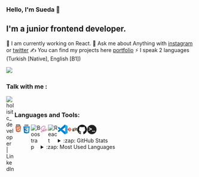 ### Hello, I'm Sueda  👋


## I'm a junior frontend developer.
🔭 I am currently working on React.
💬 Ask me about Anything with [instagram] or [twitter]
 ✍ You can find my projects here [portfolio]
⚡ I speak 2 languages (Turkish [Native], English [B1])

![](https://komarev.com/ghpvc/?username=suedacicekli&color=yellow)


### Talk with me :
[<img align="left" alt="holisitc_developer | LinkedIn" width="22px" src="https://cdn.jsdelivr.net/npm/simple-icons@v3/icons/linkedin.svg" />][linkedin]

<br />

### Languages and Tools:
<img align="left" height="20" src="https://raw.githubusercontent.com/github/explore/80688e429a7d4ef2fca1e82350fe8e3517d3494d/topics/html/html.png">
<img align="left" height="24" src="https://raw.githubusercontent.com/github/explore/80688e429a7d4ef2fca1e82350fe8e3517d3494d/topics/css/css.png">
<img align="left" alt="Boostrap" width="26px" src="https://upload.wikimedia.org/wikipedia/commons/thumb/b/b2/Bootstrap_logo.svg/512px-Bootstrap_logo.svg.png" />
<img   align="left" src="https://raw.githubusercontent.com/devicons/devicon/master/icons/sass/sass-original.svg"  alt="sass"  width="20"  height="24"/>
<img align="left" alt="React" width="26px" src="https://upload.wikimedia.org/wikipedia/commons/thumb/a/a7/React-icon.svg/539px-React-icon.svg.png" />
<img align="left" alt="Visual Studio Code" width="26px" src="https://raw.githubusercontent.com/github/explore/80688e429a7d4ef2fca1e82350fe8e3517d3494d/topics/visual-studio-code/visual-studio-code.png" />
<img align="left" alt="Git" width="26px" src="https://raw.githubusercontent.com/github/explore/80688e429a7d4ef2fca1e82350fe8e3517d3494d/topics/git/git.png" />
<img align="left" alt="GitHub" width="26px" src="https://raw.githubusercontent.com/github/explore/78df643247d429f6cc873026c0622819ad797942/topics/github/github.png" />
<img align="left" alt="Terminal" width="26px" src="https://raw.githubusercontent.com/github/explore/80688e429a7d4ef2fca1e82350fe8e3517d3494d/topics/terminal/terminal.png" />

<br />
<br />


<details>
  <summary>:zap: GitHub Stats</summary>

  <img align="left" alt="Sueda's GitHub Stats" src="https://github-readme-stats.vercel.app/api?username=suedacicekli&show_icons=true&hide_border=true" />

</details>

<details>
  <summary>:zap: Most Used Languages</summary>

<img align="left" alt="Sueda's GitHub Top Languages" src="https://github-readme-stats.vercel.app/api/top-langs/?username=suedacicekli" />

</details>


[twitter]: https://twitter.com/papatyacabisey
[instagram]: https://www.instagram.com/ciceklisueda/
[linkedin]: https://www.linkedin.com/in/suedacicekli/
[portfolio]: https://suedacicekli.github.io/
